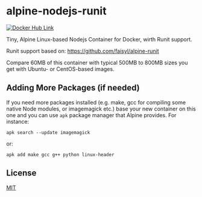 # alpine-nodejs-runit

[![Docker Hub Link][docker-img]][docker-url]

Tiny, Alpine Linux-based Nodejs Container for Docker, wirth Runit support.

Runit support based on: https://github.com/faisyl/alpine-runit

Compare 60MB of this container with typical 500MB to 800MB sizes you get with Ubuntu- or CentOS-based images.

## Adding More Packages (if needed)

If you need more packages installed (e.g. make, gcc for compiling some native Node modules, or imagemagick etc.) base your new container on this one and you can use `apk` package manager that Alpine provides. For instance:

```
apk search --update imagemagick
```

or:

```
apk add make gcc g++ python linux-header
```

## License

[MIT](LICENSE)

[docker-img]: https://img.shields.io/badge/docker-ready-blue.svg
[docker-url]: https://hub.docker.com/r/irakli/alpine-nodejs-runit/

